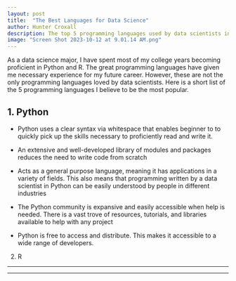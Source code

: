 ```yaml
---
layout: post
title:  "The Best Languages for Data Science"
author: Hunter Croxall
description: The top 5 programming languages used by data scientists in the classroom and in the office   
image: "Screen Shot 2023-10-12 at 9.01.14 AM.png"
---
```


As a data science major, I have spent most of my college years becoming proficient in Python and R. The great programming languages have given me necessary experience for my future career. However, these are not the only programming languages loved by data scientists. Here is a short list of the 5 programming languages I believe to be the most popular.

## 1. Python

* Python uses a clear syntax via whitespace that enables beginner to to quickly pick up  the skills necessary to proficiently read and write it.

* An extensive and well-developed library of modules and packages reduces the need to write code from scratch

* Acts as a general purpose language, meaning it has applications in a variety of fields. This also means that programming written by a data scientist in Python can be easily understood by people in different industries

* The Python community is expansive and easily accessible when help is needed. There is a vast trove of resources, tutorials, and libraries available to help with any project

* Python is free to access and distribute. This makes it accessible to a wide range of developers.


2. R
---
---
